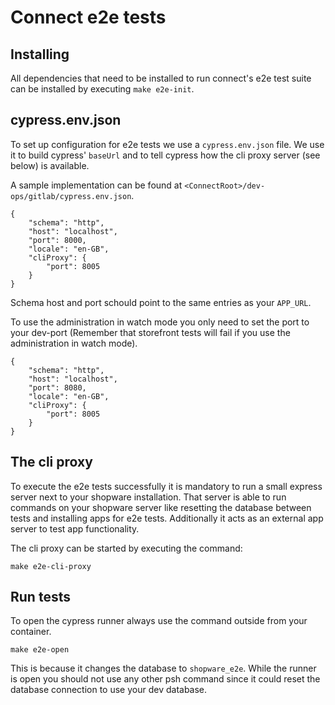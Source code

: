 # Connect e2e tests

## Installing

All dependencies that need to be installed to run connect's e2e test suite can be installed by executing `make e2e-init`.

## cypress.env.json

To set up configuration for e2e tests we use a `cypress.env.json` file.
We use it to build cypress' `baseUrl` and to tell cypress how the cli proxy server (see below) is available.

A sample implementation can be found at `<ConnectRoot>/dev-ops/gitlab/cypress.env.json`.

```
{
    "schema": "http",
    "host": "localhost",
    "port": 8000,
    "locale": "en-GB",
    "cliProxy": {
        "port": 8005
    }
}
```

Schema host and port schould point to the same entries as your `APP_URL`.

To use the administration in watch mode you only need to set the port to your dev-port (Remember that storefront tests will fail if you use the administration in watch mode).

```
{
    "schema": "http",
    "host": "localhost",
    "port": 8080,
    "locale": "en-GB",
    "cliProxy": {
        "port": 8005
    }
}
```

## The cli proxy

To execute the e2e tests successfully it is mandatory to run a small express server next to your shopware installation.
That server is able to run commands on your shopware server like resetting the database between tests and installing apps for e2e tests.
Additionally it acts as an external app server to test app functionality.

The cli proxy can be started by executing the command:

`make e2e-cli-proxy`

## Run tests

To open the cypress runner always use the command outside from your container.

`make e2e-open`

This is because it changes the database to `shopware_e2e`.
While the runner is open you should not use any other psh command since it could reset the database connection to use your dev database.  
